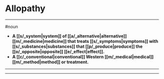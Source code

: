 # Allopathy
---
#noun
- **A [[s/_system|system]] of [[a/_alternative|alternative]] [[m/_medicine|medicine]] that treats [[s/_symptoms|symptoms]] with [[s/_substances|substances]] that [[p/_produce|produce]] the [[o/_opposite|opposite]] [[e/_effect|effect]].**
- **A [[c/_conventional|conventional]] Western [[m/_medical|medical]] [[m/_method|method]] or treatment.**
---
---
